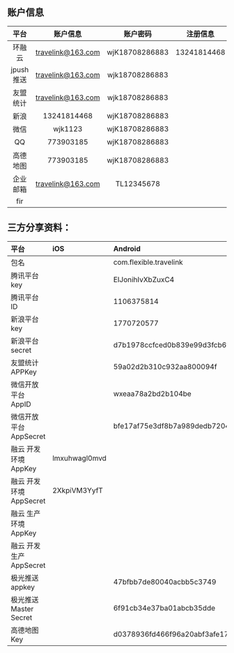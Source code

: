 
## 账户信息

| 平台 | 账户信息 | 账户密码 | 注册信息 | 备注 |
|:----:|:----:|:----:|:----:|:----:|
| 环融云 | travelink@163.com| wjK18708286883 |  13241814468| https://developer.rongcloud.cn/overview/index/Rf43G6Kb2MrMOrWMltY=|
| jpush 推送 |  travelink@163.com       |  wjk18708286883|  |https://www.jiguang.cn/dev/#/app/47bfbb7de80040acbb5c3749/pushEdit |
| 友盟统计    | travelink@163.com | wjk18708286883  |  | |
| 新浪  | 13241814468   | wjK18708286883|  |绑定手机 |
| 微信  | wjk1123 | wjK18708286883  |  | |
| QQ        | 773903185      | wjK18708286883  |  | 昵称：|
| 高德地图        | 773903185      | wjK18708286883  |  | 用qq登录|
| 企业邮箱 | travelink@163.com | TL12345678 | |  |
| fir || | |  |
## 三方分享资料：

| 平台 | iOS | Android |
|:----|:----|:----|
| 包名 |  | com.flexible.travelink|
| 腾讯平台 key |  | EIJonihIvXbZuxC4 |
| 腾讯平台 ID |  |  1106375814|
| 新浪平台 key | | 1770720577 |
| 新浪平台 secret | |  d7b1978ccfced0b839e99d3fcb6f6026|
| 友盟统计 APPKey |  | 59a02d2b310c932aa800094f |
| 微信开放平台 AppID | | wxeaa78a2bd2b104be|
| 微信开放平台 AppSecret | | bfe17af75e3df8b7a989dedb7204e50e|
| 融云 开发环境 AppKey |lmxuhwagl0mvd | |
| 融云 开发环境 AppSecret |2XkpiVM3YyfT | |
| 融云 生产环境 AppKey | | |
| 融云 开发生产 AppSecret | | |
|极光推送 appkey| |47bfbb7de80040acbb5c3749|
|极光推送 Master Secret |  |6f91cb34e37ba01abcb35dde|
|高德地图 Key |  |d0378936fd466f96a20abf3afe179658|
